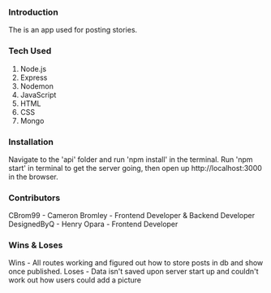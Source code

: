 ### Introduction
The is an app used for posting stories.
### Tech Used
1. Node.js
2. Express
3. Nodemon
4. JavaScript
5. HTML
6. CSS
7. Mongo
### Installation
Navigate to the 'api' folder and run 'npm install' in the terminal. Run 'npm start' in terminal to get the server going, then open up http://localhost:3000 in the browser.
### Contributors
CBrom99 - Cameron Bromley - Frontend Developer & Backend Developer
DesignedByQ - Henry Opara - Frontend Developer
### Wins & Loses
Wins - All routes working and figured out how to store posts in db and show once published.
Loses - Data isn't saved upon server start up and couldn't work out how users could add a picture